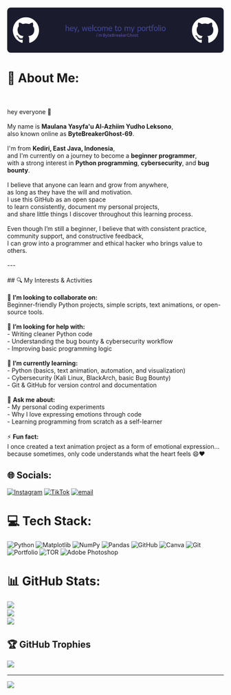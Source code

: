 ![ByteBreakerGhost](img/github-header-image.png)

# 💫 About Me:
<br><br>hey everyone 👋<br><br>My name is **Maulana Yasyfa'u Al-Azhiim Yudho Leksono**,  <br>also known online as **ByteBreakerGhost-69**.<br><br>I'm from **Kediri, East Java, Indonesia**,  <br>and I'm currently on a journey to become a **beginner programmer**,  <br>with a strong interest in **Python programming**, **cybersecurity**, and **bug bounty**.<br><br>I believe that anyone can learn and grow from anywhere,  <br>as long as they have the will and motivation.  <br>I use this GitHub as an open space  <br>to learn consistently, document my personal projects,  <br>and share little things I discover throughout this learning process.<br><br>Even though I’m still a beginner, I believe that with consistent practice,  <br>community support, and constructive feedback,  <br>I can grow into a programmer and ethical hacker who brings value to others.<br><br>---<br><br>## 🔍 My Interests & Activities<br><br>👯 **I’m looking to collaborate on:**  <br>Beginner-friendly Python projects, simple scripts, text animations, or open-source tools.<br><br>🤝 **I’m looking for help with:**  <br>- Writing cleaner Python code  <br>- Understanding the bug bounty & cybersecurity workflow  <br>- Improving basic programming logic<br><br>🌱 **I’m currently learning:**  <br>- Python (basics, text animation, automation, and visualization)  <br>- Cybersecurity (Kali Linux, BlackArch, basic Bug Bounty)  <br>- Git & GitHub for version control and documentation<br><br>💬 **Ask me about:**  <br>- My personal coding experiments  <br>- Why I love expressing emotions through code  <br>- Learning programming from scratch as a self-learner<br><br>⚡ **Fun fact:**  <br>I once created a text animation project as a form of emotional expression...  <br>because sometimes, only code understands what the heart feels 😄❤️


## 🌐 Socials:
[![Instagram](https://img.shields.io/badge/Instagram-%23E4405F.svg?logo=Instagram&logoColor=white)](https://instagram.com/https://instagram.com/bytebreaker07) [![TikTok](https://img.shields.io/badge/TikTok-%23000000.svg?logo=TikTok&logoColor=white)](https://tiktok.com/@https://www.tiktok.com/@bytebreakerghost) [![email](https://img.shields.io/badge/Email-D14836?logo=gmail&logoColor=white)](mailto:yasyfinance.9@gmail.com) 

# 💻 Tech Stack:
![Python](https://img.shields.io/badge/python-3670A0?style=for-the-badge&logo=python&logoColor=ffdd54) ![Matplotlib](https://img.shields.io/badge/Matplotlib-%23ffffff.svg?style=for-the-badge&logo=Matplotlib&logoColor=black) ![NumPy](https://img.shields.io/badge/numpy-%23013243.svg?style=for-the-badge&logo=numpy&logoColor=white) ![Pandas](https://img.shields.io/badge/pandas-%23150458.svg?style=for-the-badge&logo=pandas&logoColor=white) ![GitHub](https://img.shields.io/badge/github-%23121011.svg?style=for-the-badge&logo=github&logoColor=white) ![Canva](https://img.shields.io/badge/Canva-%2300C4CC.svg?style=for-the-badge&logo=Canva&logoColor=white) ![Git](https://img.shields.io/badge/git-%23F05033.svg?style=for-the-badge&logo=git&logoColor=white) ![Portfolio](https://img.shields.io/badge/Portfolio-%23000000.svg?style=for-the-badge&logo=firefox&logoColor=#FF7139) ![TOR](https://img.shields.io/badge/tor-%237E4798.svg?style=for-the-badge&logo=tor-project&logoColor=white) ![Adobe Photoshop](https://img.shields.io/badge/adobe%20photoshop-%2331A8FF.svg?style=for-the-badge&logo=adobe%20photoshop&logoColor=white)
# 📊 GitHub Stats:
![](https://github-readme-stats.vercel.app/api?username=ByteBreakerGhost-69&theme=tokyonight&hide_border=true&include_all_commits=true&count_private=false)<br/>
![](https://nirzak-streak-stats.vercel.app/?user=ByteBreakerGhost-69&theme=tokyonight&hide_border=true)<br/>
![](https://github-readme-stats.vercel.app/api/top-langs/?username=ByteBreakerGhost-69&theme=tokyonight&hide_border=true&include_all_commits=true&count_private=false&layout=compact)

## 🏆 GitHub Trophies
![](https://github-profile-trophy.vercel.app/?username=ByteBreakerGhost-69&theme=merko&no-frame=false&no-bg=true&margin-w=4)

---
[![](https://visitcount.itsvg.in/api?id=ByteBreakerGhost-69&icon=0&color=8)](https://visitcount.itsvg.in)

<!-- Proudly created with GPRM ( https://gprm.itsvg.in ) -->

